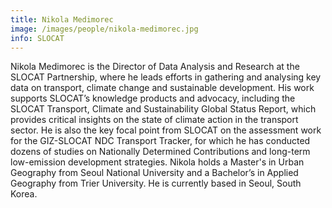 ```yaml
---
title: Nikola Medimorec
image: /images/people/nikola-medimorec.jpg
info: SLOCAT
---
```

Nikola Medimorec is the Director of Data Analysis and Research at the SLOCAT Partnership, where he leads efforts in gathering and analysing key data on transport, climate change and sustainable development. His work supports SLOCAT’s knowledge products and advocacy, including the SLOCAT Transport, Climate and Sustainability Global Status Report, which provides critical insights on the state of climate action in the transport sector. He is also the key focal point from SLOCAT on the assessment work for the GIZ-SLOCAT NDC Transport Tracker, for which he has conducted dozens of studies on Nationally Determined Contributions and long-term low-emission development strategies. Nikola holds a Master's in Urban Geography from Seoul National University and a Bachelor’s in Applied Geography from Trier University. He is currently based in Seoul, South Korea.
